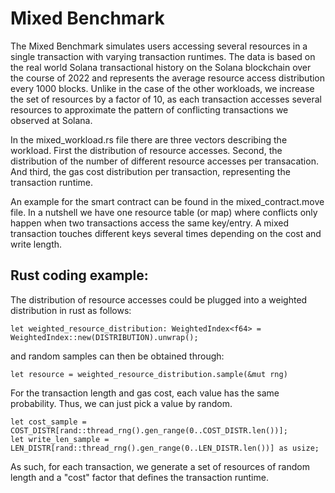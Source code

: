 # Mixed Benchmark

The Mixed Benchmark simulates users accessing several resources in a single transaction with varying transaction runtimes.
The data is based on the real world Solana transactional history on the Solana blockchain over the course of 2022 and represents the average resource access distribution every 1000 blocks.
Unlike in the case of the other workloads, we increase the set of resources by a factor of 10, as each transaction accesses several resources to approximate the pattern of conflicting transactions we observed at Solana.

In the mixed_workload.rs file there are three vectors describing the workload.
First the distribution of resource accesses. 
Second, the distribution of the number of different resource accesses per transacation.
And third, the gas cost distribution per transaction, representing the transaction runtime.

An example for the smart contract can be found in the mixed_contract.move file.
In a nutshell we have one resource table (or map) where conflicts only happen when two transactions access the same key/entry.
A mixed transaction touches different keys several times depending on the cost and write length.

## Rust coding example:

The distribution of resource accesses could be plugged into a weighted distribution in rust as follows:

    let weighted_resource_distribution: WeightedIndex<f64> = WeightedIndex::new(DISTRIBUTION).unwrap();

and random samples can then be obtained through:

    let resource = weighted_resource_distribution.sample(&mut rng)

For the transaction length and gas cost, each value has the same probability. Thus, we can just pick a value by random.

    let cost_sample = COST_DISTR[rand::thread_rng().gen_range(0..COST_DISTR.len())];
    let write_len_sample = LEN_DISTR[rand::thread_rng().gen_range(0..LEN_DISTR.len())] as usize;

As such, for each transaction, we generate a set of resources of random length and a "cost" factor that defines the transaction runtime.






